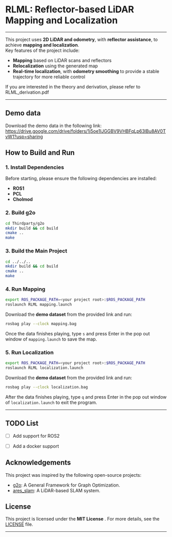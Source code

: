 # RLML: Reflector-based LiDAR Mapping and Localization

---

This project uses **2D LiDAR and odometry**, with **reflector assistance**, to achieve **mapping and localization**.  
Key features of the project include:
- **Mapping** based on LiDAR scans and reflectors
- **Relocalization** using the generated map
- **Real-time localization**, with **odometry smoothing** to provide a stable trajectory for more reliable control

If you are interested in the theory and derivation, please refer to RLML_derivation.pdf

---
## Demo data
Download the demo data in the following link:
https://drive.google.com/drive/folders/1j5oe1IJGGBV9VHBFqLp63lBu8AV0TvW1?usp=sharing

## How to Build and Run

### 1. Install Dependencies
Before starting, please ensure the following dependencies are installed:
- **ROS1**
- **PCL**
- **Cholmod**

### 2. Build g2o
```bash
cd Thirdparty/g2o
mkdir build && cd build
cmake ..
make
```

### 3. Build the Main Project


```bash
cd ../../..
mkdir build && cd build
cmake ..
make
```
### 4. Run Mapping


```bash
export ROS_PACKAGE_PATH=<your project root>:$ROS_PACKAGE_PATH
roslaunch RLML mapping.launch
```
Download the **demo dataset**  from the provided link and run:

```bash
rosbag play --clock mapping.bag
```
Once the data finishes playing, type `s`  and press Enter in the pop out window of `mapping.launch` to save the map.
### 5. Run Localization


```bash
export ROS_PACKAGE_PATH=<your project root>:$ROS_PACKAGE_PATH
roslaunch RLML localization.launch
```
Download the **demo dataset**  from the provided link and run:

```bash
rosbag play --clock localization.bag
```
After the data finishes playing, type `q`  and press Enter in the pop out window of  `localization.launch` to exit the program.

---

## TODO List

- [ ] Add support for ROS2
- [ ] Add a docker support


## Acknowledgements

This project was inspired by the following open-source projects:

- [g2o](https://github.com/RainerKuemmerle/g2o): A General Framework for Graph Optimization.
- [ares_slam](https://github.com/ningwang1028/ares_slam): A LiDAR-based SLAM system.

## License
This project is licensed under the **MIT License** .
For more details, see the [LICENSE]()  file.

---

